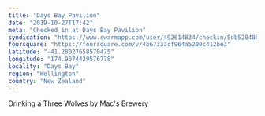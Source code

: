 ```yaml
---
title: "Days Bay Pavilion"
date: "2019-10-27T17:42"
meta: "Checked in at Days Bay Pavilion"
syndication: "https://www.swarmapp.com/user/492614834/checkin/5db52040b95670000883f063"
foursquare: "https://foursquare.com/v/4b67333cf964a5200c412be3"
latitude: "-41.28027658570475"
longitude: "174.9074429576778"
locality: "Days Bay"
region: "Wellington"
country: "New Zealand"
---
```

Drinking a Three Wolves by Mac's Brewery
